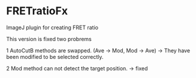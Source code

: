 # FRETratioFx
ImageJ plugin for creating FRET ratio


This version is fixed two probrems

1 AutoCutB methods are swapped. (Ave -> Mod, Mod -> Ave)
  -> They have been modified to be selected correctly.

2 Mod method can not detect the target position.
  -> fixed

